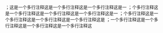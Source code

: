 ；这是一个多行注释这是一个多行注释这是一个多行注释这是一
；个多行注释这是一个多行注释这是一个多行注释这是一个多行注释这是一
；个多行注释这是一个多行注释这是一个多行注释这是一个多行注释这是
；一个多行注释这是一个多行注释这是一个多行注释这是一个多行注释这

